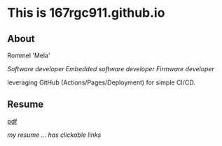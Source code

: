 # This is 167rgc911.github.io

## About

Rommel 'Mela'

_Software developer_
_Embedded software developer_
_Firmware developer_

leveraging GitHub (Actions/Pages/Deployment) for simple CI/CD.

## Resume

[pdf](https://167rgc911.github.io/docs/CustodioRommel_Resume.pdf)

_my resume ... has clickable links_
